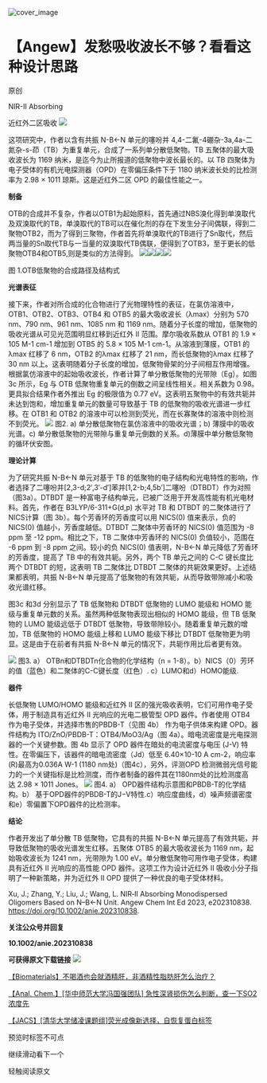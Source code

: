 ﻿![cover_image](http://mmbiz.qpic.cn/mmbiz_png/wzBk7nZmzgrMqLEvPIDab23icCgNSezA2qgg7SsUxmSFcLYFYctzx1f4Z9pf0g1Nkk9jp9AJOnVYFGFdqYiaHibwg/0?wx_fmt=png) 

#  【Angew】发愁吸收波长不够？看看这种设计思路 
 
 原创

NIR-II Absorbing

近红外二区吸收
![](../asset/2023-08-29_7592b9acab1a1a4124b2b6a3e6bb9ec7_0.png)

这项研究中，作者以含有共振 N-B←N 单元的噻吩并 4,4-二氟-4硼杂-3a,4a-二氮杂-s-茚（TB）为重复单元，合成了一系列单分散低聚物。TB 五聚体的最大吸收波长为 1169 纳米，是迄今为止所报道的低聚物中波长最长的。以 TB 四聚体为电子受体的有机光电探测器（OPD）在零偏压条件下于 1180 纳米波长处的比检测率为 2.98 × 1011 琼斯。这是近红外二区 OPD 的最佳性能之一。



**制备**

OTB的合成并不复杂，作者以OTB1为起始原料，首先通过NBS溴化得到单溴取代及双溴取代的TB，单溴取代的TB可以在催化剂的存在下发生分子间偶联，得到二聚物OTB2，而为了得到三聚物，作者首先将单溴取代的TB进行了Sn取代，然后两当量的Sn取代TB与一当量的双溴取代TB偶联，便得到了OTB3，至于更长的低聚物OTB4和OTB5,则是类似的方法得到。
![](../asset/2023-08-29_4ae4d9478e4a2b055592808eb7810895_1.png)![](../asset/2023-08-29_e4e95fb30835a4ecbffbb4cfd62c296d_2.png)![](../asset/2023-08-29_a7c8874005ccea69ae45eba723ef72c9_3.png)![](../asset/2023-08-29_f3d7e5617f5927cc7873998828b3211a_4.png)  

图 1.OTB低聚物的合成路径及结构式



**光谱表征**

接下来，作者对所合成的化合物进行了光物理特性的表征，在氯仿溶液中，OTB1、OTB2、OTB3、OTB4 和 OTB5 的最大吸收波长（λmax）分别为 570 nm、790 nm、961 nm、1085 nm 和 1169 nm。随着分子长度的增加，低聚物的吸收光谱从可见光范围明显红移到近红外 II 范围。摩尔吸收系数从 OTB1 的 1.9 × 105 M-1 cm-1 增加到 OTB5 的 5.8 × 105 M-1 cm-1。从溶液到薄膜，OTB1 的λmax 红移了 6 nm，OTB2 的λmax 红移了 21 nm，而长低聚物的λmax 红移了 30 nm 以上。这表明随着分子长度的增加，低聚物骨架的分子间相互作用增强。根据氯仿溶液中的起始吸收波长，作者计算了单分散低聚物的光带隙（Eg）。如图 3c 所示，Eg 与 OTB 低聚物重复单元的倒数之间呈线性相关。相关系数为 0.98。更具拟合结果作者外推出 Eg 的极限值为 0.77 eV。这表明五聚物中的有效共轭并未达到饱和，增加重复单元的数量可导致基于 TB 的低聚物的吸收光谱进一步红移。在 OTB1 和 OTB2 的溶液中可以检测到荧光，而在长寡聚体的溶液中则检测不到荧光。
![](../asset/2023-08-29_80751d1d41d42edd9d9ab2aaf0d174b1_5.png)
图2. a) 单分散低聚物在氯仿溶液中的吸收光谱；b) 薄膜中的吸收光谱。c) 单分散低聚物的光带隙与重复单元倒数的关系。d)薄膜中单分散低聚物的循环伏安图。



**理论计算**

为了研究共振 N-B←N 单元对基于 TB 的低聚物的电子结构和光电特性的影响，作者选择了二噻吩并[2,3-d;2′,3′-d′]苯并[1,2-b;4,5b′]二噻吩（DTBDT）作为对照（图3a）。DTBDT 是一种富电子结构单元，已被广泛用于开发高性能有机光电材料。首先，作者在 B3LYP/6-311+G(d,p) 水平对 TB 和 DTBDT 的二聚体进行了NICS计算（图 3b）。每个芳香环的芳香度可以用 NICS(0) 值来表示，负的 NICS(0) 值越小，芳香度越低。DTBDT 二聚体中芳香环的 NICS(0) 值范围为 -8 ppm 至 -12 ppm。相比之下，TB 二聚体中芳香环的 NICS(0) 负值较小，范围在 -6 ppm 到 -8 ppm 之间。较小的负 NICS(0) 值表明，N-B←N 单元降低了芳香环的芳香度，提高了 TB 中的有效共轭。另外，两个 TB 单元之间的 C-C 键长度比两个 DTBDT 的短，这表明 TB 二聚体比 DTBDT 二聚体的共轭效果更好。上述结果都表明，共振 N-B←N 单元提高了低聚物的有效共轭，从而导致带隙减小和吸收光谱红移。

图3c 和3d 分别显示了 TB 低聚物和 DTBDT 低聚物的 LUMO 能级和 HOMO 能级与重复单元数的关系。虽然两种低聚物表现出相似的 HOMO 能级，但 TB 低聚物的 LUMO 能级远低于 DTBDT 低聚物，导致带隙较小。随着重复单元数的增加，TB 低聚物的 HOMO 能级上移和 LUMO 能级下移比 DTBDT 低聚物更为明显。这是由于在前者有共振 N-B←N 单元的情况下，共轭作用比后者更有效。

![](../asset/2023-08-29_3a63a0a0d8d0d40c64da82159cd13a9e_6.png)
图3. a） OTBn和DTBDTn化合物的化学结构（n = 1-8）。b）NICS（0）芳环的值（蓝色）和二聚体的C-C键长度（红色）. c）LUMO和d）HOMO能级.


**器件**

长低聚物 LUMO/HOMO 能级和近红外 II 区的强光吸收表明，它们可用作电子受体，用于制造具有近红外 II 光响应的光电二极管型 OPD 器件。作者使用 OTB4 作为电子受体，并选择市售的PBDB-T（见图 4b） 作为电子供体来构建 OPD。器件结构为 ITO/ZnO/PBDB-T：OTB4/MoO3/Ag（图 4a）。暗电流密度是光电探测器的一个关键参数。图 4b 显示了 OPD 器件在暗处的电流密度与电压 (J-V) 特性。在零偏压下，该器件的暗电流密度（Jd）低至 6.40×10-10 A cm-2，响应率 (R)最高为0.036A W-1 (1180 nm处)（图4c），另外，评测OPD 检测微弱光信号能力的一个关键指标是比检测度，而作者制备的器件其在1180nm处的比检测度高达 2.98 × 1011 Jones。
![](../asset/2023-08-29_9dd8f87e77dba43ae4739beec0d80c59_7.png)
图4. a） OPD器件结构示意图和PBDB-T的化学结构。b） 基于OPD器件的PBDB-T的J−V特性.c）响应度曲线，d）噪声频谱密度和e）零偏置下OPD器件的比检测率。


**结论**

作者开发出了单分散 TB 低聚物，它具有的共振 N-B←N 单元提高了有效共轭，并导致低聚物的吸收光谱发生红移。五聚体 OTB5 的最大吸收波长为 1169 nm，起始吸收波长为 1241 nm，光带隙为 1.00 eV。单分散低聚物可用作电子受体，构建具有近红外 II 光响应的高性能 OPD 器件。这项工作为设计近红外 II 吸收小分子指明了一种新策略，并为近红外 II OPD 提供了一种优良的电子受体材料。

Xu, J.; Zhang, Y.; Liu, J.; Wang, L. NIR‐II Absorbing Monodispersed Oligomers Based on N–B←N Unit. Angew Chem Int Ed 2023, e202310838. https://doi.org/10.1002/anie.202310838.

**关注公众号并回复**

**10.1002/anie.202310838**

**可获得原文下载链接**
![](../asset/2023-08-29_eb46ebd50de486a852e98de208de520d_8.png)


[【Biomaterials】不喝酒也会就酒精肝，非酒精性脂肪肝怎么治疗？](http://mp.weixin.qq.com/s?__biz=MzkzOTI1OTMwNg==&amp;mid=2247484070&amp;idx=1&amp;sn=ddb4abe02a40c21f436e651e97f4dc7d&amp;chksm=c2f2e663f5856f75d96a041aab2f889327ac3cf956c58b43334c898982327f293c7303c5e624&amp;scene=21#wechat_redirect)



[【Anal. Chem.】\[华中师范大学冯国强团队\] 急性深肾损伤怎么判断，查一下SO2浓度先](http://mp.weixin.qq.com/s?__biz=MzkzOTI1OTMwNg==&amp;mid=2247484059&amp;idx=1&amp;sn=385fc8fcdb95972f56307c53d338d2af&amp;chksm=c2f2e65ef5856f4856a8959c1a2a0eeff93a440fcb1d554bd19001530cbc6a0176ddb0a0c124&amp;scene=21#wechat_redirect)



[【JACS】\[清华大学储凌课题组\]荧光成像新选择，自恢复蛋白标签](http://mp.weixin.qq.com/s?__biz=MzkzOTI1OTMwNg==&amp;mid=2247484033&amp;idx=1&amp;sn=a845fb8aaf2d3588b6a713aae760779c&amp;chksm=c2f2e644f5856f52deed411562ca58cb3998d9f5f2a3573c25ae1ac345cfb17444b1c78ecce0&amp;scene=21#wechat_redirect)

预览时标签不可点

  继续滑动看下一个 

 轻触阅读原文 

   

